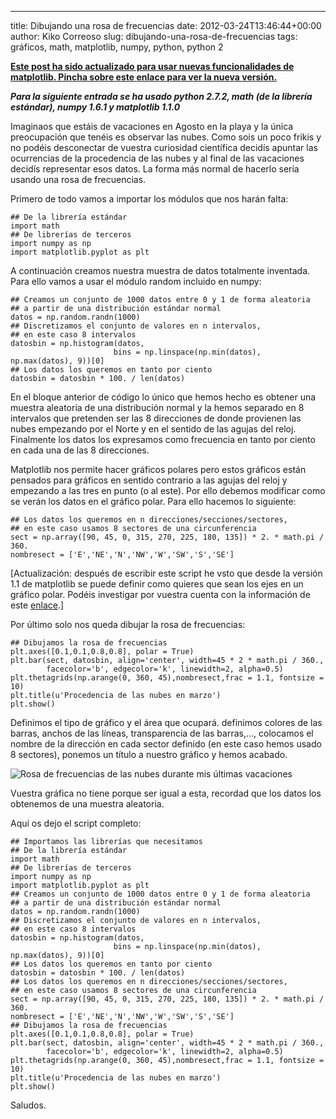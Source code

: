 ---
title: Dibujando una rosa de frecuencias
date: 2012-03-24T13:46:44+00:00
author: Kiko Correoso
slug: dibujando-una-rosa-de-frecuencias
tags: gráficos, math, matplotlib, numpy, python, python 2

**[Este post ha sido actualizado para usar nuevas funcionalidades de matplotlib. Pincha sobre este enlace para ver la nueva versión.](http://pybonacci.org/2014/07/31/dibujando-una-rosa-de-frecuencias-reloaded-3/)**

_**Para la siguiente entrada se ha usado python 2.7.2, math (de la librería estándar), numpy 1.6.1 y matplotlib 1.1.0**_

Imaginaos que estáis de vacaciones en Agosto en la playa y la única preocupación que tenéis es observar las nubes. Como sois un poco frikis y no podéis desconectar de vuestra curiosidad científica decidís apuntar las ocurrencias de la procedencia de las nubes y al final de las vacaciones decidís representar esos datos. La forma más normal de hacerlo sería usando una rosa de frecuencias.

Primero de todo vamos a importar los módulos que nos harán falta:

<pre><code class="language-python">## De la librería estándar
import math
## De librerías de terceros
import numpy as np
import matplotlib.pyplot as plt</code></pre>

A continuación creamos nuestra muestra de datos totalmente inventada. Para ello vamos a usar el módulo random incluido en numpy:

<pre><code class="language-python">## Creamos un conjunto de 1000 datos entre 0 y 1 de forma aleatoria
## a partir de una distribución estándar normal
datos = np.random.randn(1000)
## Discretizamos el conjunto de valores en n intervalos,
## en este caso 8 intervalos
datosbin = np.histogram(datos,
                       bins = np.linspace(np.min(datos), np.max(datos), 9))[0]
## Los datos los queremos en tanto por ciento
datosbin = datosbin * 100. / len(datos)</code></pre>

En el bloque anterior de código lo único que hemos hecho es obtener una muestra aleatoria de una distribución normal y la hemos separado en 8 intervalos que pretenden ser las 8 direcciones de donde provienen las nubes empezando por el Norte y en el sentido de las agujas del reloj. Finalmente los datos los expresamos como frecuencia en tanto por ciento en cada una de las 8 direcciones.

Matplotlib nos permite hacer gráficos polares pero estos gráficos están pensados para gráficos en sentido contrario a las agujas del reloj y empezando a las tres en punto (o al este). Por ello debemos modificar como se verán los datos en el gráfico polar. Para ello hacemos lo siguiente:

<pre><code class="language-python">## Los datos los queremos en n direcciones/secciones/sectores,
## en este caso usamos 8 sectores de una circunferencia
sect = np.array([90, 45, 0, 315, 270, 225, 180, 135]) * 2. * math.pi / 360.
nombresect = ['E','NE','N','NW','W','SW','S','SE']</code></pre>

[Actualización: después de escribir este script he vsto que desde la versión 1.1 de matplotlib se puede definir como quieres que sean los ejes en un gráfico polar. Podéis investigar por vuestra cuenta con la información de este [enlace](http://matplotlib.sourceforge.net/devel/add_new_projection.html#matplotlib.projections.polar.PolarAxes).]

Por último solo nos queda dibujar la rosa de frecuencias:

<pre><code class="language-python">## Dibujamos la rosa de frecuencias
plt.axes([0.1,0.1,0.8,0.8], polar = True)
plt.bar(sect, datosbin, align='center', width=45 * 2 * math.pi / 360.,
        facecolor='b', edgecolor='k', linewidth=2, alpha=0.5)
plt.thetagrids(np.arange(0, 360, 45),nombresect,frac = 1.1, fontsize = 10)
plt.title(u'Procedencia de las nubes en marzo')
plt.show()</code></pre>

Definimos el tipo de gráfico y el área que ocupará. definimos colores de las barras, anchos de las líneas, transparencia de las barras,..., colocamos el nombre de la dirección en cada sector definido (en este caso hemos usado 8 sectores), ponemos un título a nuestro gráfico y hemos acabado.

![Rosa de frecuencias de las nubes durante mis últimas vacaciones](http://pybonacci.org/wp-content/uploads/2012/03/rosafrecuencias.png)

Vuestra gráfica no tiene porque ser igual a esta, recordad que los datos los obtenemos de una muestra aleatoria.

Aquí os dejo el script completo:

<pre><code class="language-python">## Importamos las librerías que necesitamos
## De la librería estándar
import math
## De librerías de terceros
import numpy as np
import matplotlib.pyplot as plt
## Creamos un conjunto de 1000 datos entre 0 y 1 de forma aleatoria
## a partir de una distribución estándar normal
datos = np.random.randn(1000)
## Discretizamos el conjunto de valores en n intervalos,
## en este caso 8 intervalos
datosbin = np.histogram(datos,
                       bins = np.linspace(np.min(datos), np.max(datos), 9))[0]
## Los datos los queremos en tanto por ciento
datosbin = datosbin * 100. / len(datos)
## Los datos los queremos en n direcciones/secciones/sectores,
## en este caso usamos 8 sectores de una circunferencia
sect = np.array([90, 45, 0, 315, 270, 225, 180, 135]) * 2. * math.pi / 360.
nombresect = ['E','NE','N','NW','W','SW','S','SE']
## Dibujamos la rosa de frecuencias
plt.axes([0.1,0.1,0.8,0.8], polar = True)
plt.bar(sect, datosbin, align='center', width=45 * 2 * math.pi / 360.,
        facecolor='b', edgecolor='k', linewidth=2, alpha=0.5)
plt.thetagrids(np.arange(0, 360, 45),nombresect,frac = 1.1, fontsize = 10)
plt.title(u'Procedencia de las nubes en marzo')
plt.show()</code></pre>

Saludos.
